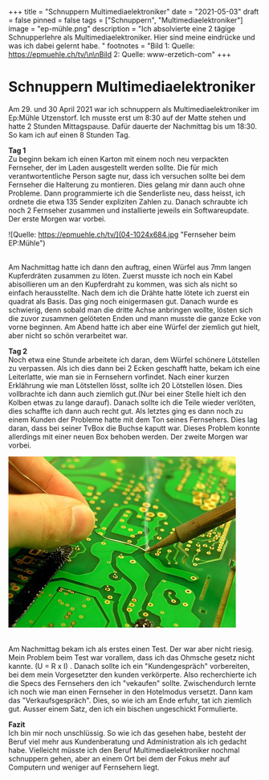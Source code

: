 +++
title = "Schnuppern Multimediaelektroniker"
date = "2021-05-03"
draft = false
pinned = false
tags = ["Schnuppern", "Multimediaelektroniker"]
image = "ep-mühle.png"
description = "Ich absolvierte eine 2 tägige Schnupperlehre als Multimediaelektroniker. Hier sind meine eindrücke und was ich dabei gelernt habe. "
footnotes = "Bild 1: Quelle: https://epmuehle.ch/tv/\n\nBild 2: Quelle: www-erzetich-com"
+++
# Schnuppern Multimediaelektroniker

Am 29. und 30 April 2021 war ich schnuppern als Multimediaelektroniker im Ep:Mühle Utzenstorf. Ich musste erst um 8:30 auf der Matte stehen und hatte 2 Stunden Mittagspause. Dafür dauerte der Nachmittag bis um 18:30. So kam ich auf einen 8 Stunden Tag.

**Tag 1**\
Zu beginn bekam ich einen Karton mit einem noch neu verpackten Fernseher, der im Laden ausgestellt werden sollte. Die für mich verantwortentliche Person sagte nur, dass ich versuchen sollte bei dem Fernseher die Halterung zu montieren. Dies gelang mir dann auch ohne Probleme. Dann programmierte ich die Senderliste neu, dass heisst, ich ordnete die etwa 135 Sender expliziten Zahlen zu. Danach schraubte ich noch 2 Fernseher zusammen und installierte jeweils ein Softwareupdate. Der erste Morgen war vorbei.

![Quelle: https://epmuehle.ch/tv/](04-1024x684.jpg "Fernseher beim EP:Mühle")

\
Am Nachmittag hatte ich dann den auftrag, einen Würfel aus 7mm langen Kupferdräten zusammen zu löten. Zuerst musste ich noch ein Kabel abisollieren um an den Kupferdraht zu kommen, was sich als nicht so einfach herausstellte. Nach dem ich die Drähte hatte lötete ich zuerst ein quadrat als Basis. Das ging noch einigermasen gut. Danach wurde es schwierig, denn sobald man die dritte Achse anbringen wollte, lösten sich die zuvor zusammen gelöteten Enden und mann musste die ganze Ecke von vorne beginnen. Am Abend hatte ich aber eine Würfel der ziemlich gut hielt, aber nicht so schön verarbeitet war.



**Tag 2**\
Noch etwa eine Stunde arbeitete ich daran, dem Würfel schönere Lötstellen zu verpassen. Als ich dies dann bei 2 Ecken geschafft hatte, bekam ich eine Leiterlatte, wie man sie in Fernsehern vorfindet. Nach einer kurzen Erklährung wie man Lötstellen lösst, sollte ich 20 Lötstellen lösen. Dies vollbrachte ich dann auch ziemlich gut.(Nur bei einer Stelle hielt ich den Kolben etwas zu lange darauf). Danach sollte ich die Teile wieder verlöten, dies schaffte ich dann auch recht gut. Als letztes ging es dann noch zu einem Kunden der Probleme hatte mit dem Ton seines Fernsehers. Dies lag daran, dass bei seiner TvBox die Buchse kaputt war. Dieses Problem konnte allerdings mit einer neuen Box behoben werden. Der zweite Morgen war vorbei.

![Quelle: www-erzetich-com](soldering-3280085__340.jpg "Leiterplatte beim Löten")

\
Am Nachmittag bekam ich als erstes einen Test. Der war aber nicht riesig. Mein Problem beim Test war vorallem, dass ich das Ohmsche gesetz nicht kannte. (U = R x I) . Danach sollte ich ein "Kundengespräch" vorbereiten, bei dem mein Vorgesetzter den kunden verkörperte. Also recherchierte ich die Specs des Fernsehers den ich "vekaufen" sollte. Zwischendurch lernte ich noch wie man einen Fernseher in den Hotelmodus versetzt. Dann kam das "Verkaufsgespräch". Dies, so wie ich am Ende erfuhr, tat ich ziemlich gut. Ausser einem Satz, den ich ein bischen ungeschickt Formulierte.



**Fazit**\
Ich bin mir noch unschlüssig. So wie ich das gesehen habe, besteht der Beruf viel mehr aus Kundenberatung und Administration als ich gedacht habe. Vielleicht müsste ich den Beruf Multimediaelektroniker nochmal schnuppern gehen, aber an einem Ort bei dem der Fokus mehr auf Computern und weniger auf Fernsehern liegt.